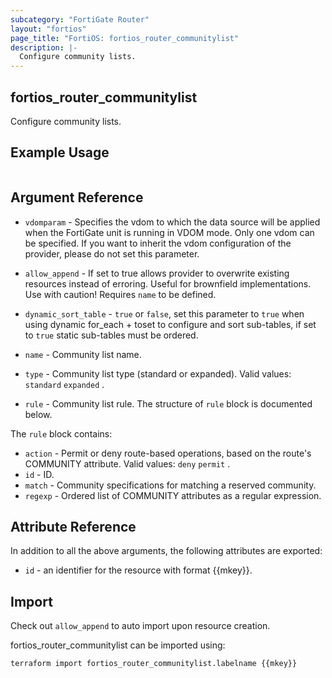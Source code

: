 ```yaml
---
subcategory: "FortiGate Router"
layout: "fortios"
page_title: "FortiOS: fortios_router_communitylist"
description: |-
  Configure community lists.
---
```


## fortios_router_communitylist
Configure community lists.

## Example Usage

```hcl

```

## Argument Reference
* `vdomparam` - Specifies the vdom to which the data source will be applied when the FortiGate unit is running in VDOM mode. Only one vdom can be specified. If you want to inherit the vdom configuration of the provider, please do not set this parameter.
* `allow_append` - If set to true allows provider to overwrite existing resources instead of erroring. Useful for brownfield implementations. Use with caution! Requires `name` to be defined.
* `dynamic_sort_table` - `true` or `false`, set this parameter to `true` when using dynamic for_each + toset to configure and sort sub-tables, if set to `true` static sub-tables must be ordered.

* `name` - Community list name.
* `type` - Community list type (standard or expanded). Valid values: `standard` `expanded` .
* `rule` - Community list rule. The structure of `rule` block is documented below.

The `rule` block contains:

* `action` - Permit or deny route-based operations, based on the route's COMMUNITY attribute. Valid values: `deny` `permit` .
* `id` - ID.
* `match` - Community specifications for matching a reserved community.
* `regexp` - Ordered list of COMMUNITY attributes as a regular expression.

## Attribute Reference

In addition to all the above arguments, the following attributes are exported:
* `id` - an identifier for the resource with format {{mkey}}.

## Import

Check out `allow_append` to auto import upon resource creation.

fortios_router_communitylist can be imported using:
```sh
terraform import fortios_router_communitylist.labelname {{mkey}}
```
